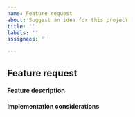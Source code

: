 ```yaml
---
name: Feature request
about: Suggest an idea for this project
title: ''
labels: ''
assignees: ''

---
```


## Feature request

#### Feature description
<!-- Description in a few sentences what the feature consists of and what problem it will solve -->

#### Implementation considerations
<!-- Relevant information on how the feature could be implemented and pros and cons of the different solutions -->
